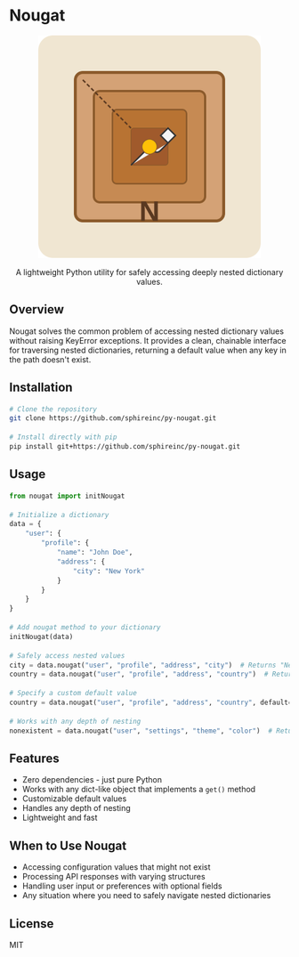 # Nougat

<div align="center">
    <img src="logo/primary.svg" width="400px"  alt="logo" />

A lightweight Python utility for safely accessing deeply nested dictionary values.
</div>

## Overview

Nougat solves the common problem of accessing nested dictionary values without raising KeyError exceptions. It provides a clean, chainable interface for traversing nested dictionaries, returning a default value when any key in the path doesn't exist.

## Installation

```bash
# Clone the repository
git clone https://github.com/sphireinc/py-nougat.git

# Install directly with pip
pip install git+https://github.com/sphireinc/py-nougat.git
```

## Usage

```python
from nougat import initNougat

# Initialize a dictionary
data = {
    "user": {
        "profile": {
            "name": "John Doe",
            "address": {
                "city": "New York"
            }
        }
    }
}

# Add nougat method to your dictionary
initNougat(data)

# Safely access nested values
city = data.nougat("user", "profile", "address", "city")  # Returns "New York"
country = data.nougat("user", "profile", "address", "country")  # Returns None (default)

# Specify a custom default value
country = data.nougat("user", "profile", "address", "country", default="Unknown")  # Returns "Unknown"

# Works with any depth of nesting
nonexistent = data.nougat("user", "settings", "theme", "color")  # Returns None, no errors
```

## Features

- Zero dependencies - just pure Python
- Works with any dict-like object that implements a `get()` method
- Customizable default values
- Handles any depth of nesting
- Lightweight and fast

## When to Use Nougat

- Accessing configuration values that might not exist
- Processing API responses with varying structures
- Handling user input or preferences with optional fields
- Any situation where you need to safely navigate nested dictionaries

## License

MIT
